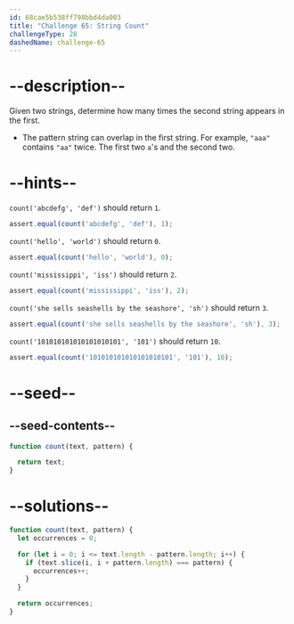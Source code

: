 ```yaml
---
id: 68cae5b538ff798bbd4da003
title: "Challenge 65: String Count"
challengeType: 28
dashedName: challenge-65
---
```


# --description--

Given two strings, determine how many times the second string appears in the first.

- The pattern string can overlap in the first string. For example, `"aaa"` contains `"aa"` twice. The first two `a`'s and the second two.

# --hints--

`count('abcdefg', 'def')` should return `1`.

```js
assert.equal(count('abcdefg', 'def'), 1);
```

`count('hello', 'world')` should return `0`.

```js
assert.equal(count('hello', 'world'), 0);
```

`count('mississippi', 'iss')` should return `2`.

```js
assert.equal(count('mississippi', 'iss'), 2);
```

`count('she sells seashells by the seashore', 'sh')` should return `3`.

```js
assert.equal(count('she sells seashells by the seashore', 'sh'), 3);
```

`count('101010101010101010101', '101')` should return `10`.

```js
assert.equal(count('101010101010101010101', '101'), 10);
```

# --seed--

## --seed-contents--

```js
function count(text, pattern) {

  return text;
}
```

# --solutions--

```js
function count(text, pattern) {
  let occurrences = 0;

  for (let i = 0; i <= text.length - pattern.length; i++) {
    if (text.slice(i, i + pattern.length) === pattern) {
      occurrences++;
    }
  }

  return occurrences;
}
```
